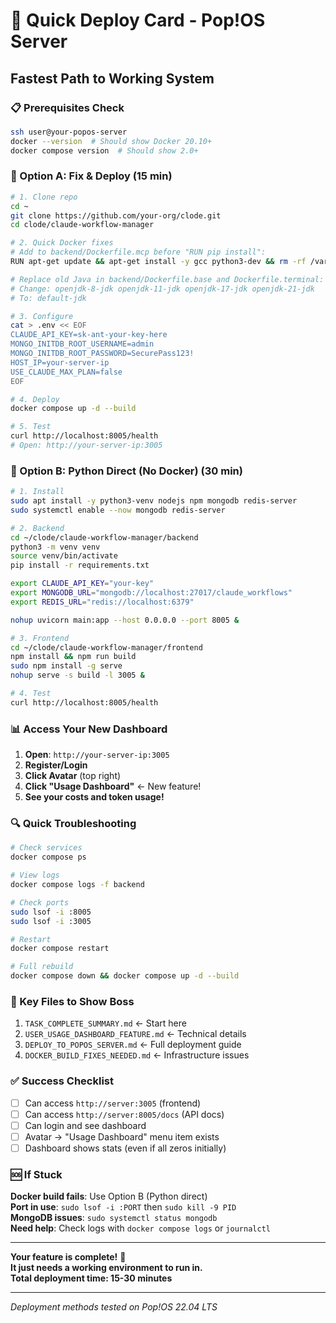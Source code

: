 # 🚀 Quick Deploy Card - Pop!OS Server

## Fastest Path to Working System

### 📋 Prerequisites Check
```bash
ssh user@your-popos-server
docker --version  # Should show Docker 20.10+
docker compose version  # Should show 2.0+
```

### 🔧 Option A: Fix & Deploy (15 min)

```bash
# 1. Clone repo
cd ~
git clone https://github.com/your-org/clode.git
cd clode/claude-workflow-manager

# 2. Quick Docker fixes
# Add to backend/Dockerfile.mcp before "RUN pip install":
RUN apt-get update && apt-get install -y gcc python3-dev && rm -rf /var/lib/apt/lists/*

# Replace old Java in backend/Dockerfile.base and Dockerfile.terminal:
# Change: openjdk-8-jdk openjdk-11-jdk openjdk-17-jdk openjdk-21-jdk
# To: default-jdk

# 3. Configure
cat > .env << EOF
CLAUDE_API_KEY=sk-ant-your-key-here
MONGO_INITDB_ROOT_USERNAME=admin
MONGO_INITDB_ROOT_PASSWORD=SecurePass123!
HOST_IP=your-server-ip
USE_CLAUDE_MAX_PLAN=false
EOF

# 4. Deploy
docker compose up -d --build

# 5. Test
curl http://localhost:8005/health
# Open: http://your-server-ip:3005
```

### 🐍 Option B: Python Direct (No Docker) (30 min)

```bash
# 1. Install
sudo apt install -y python3-venv nodejs npm mongodb redis-server
sudo systemctl enable --now mongodb redis-server

# 2. Backend
cd ~/clode/claude-workflow-manager/backend
python3 -m venv venv
source venv/bin/activate
pip install -r requirements.txt

export CLAUDE_API_KEY="your-key"
export MONGODB_URL="mongodb://localhost:27017/claude_workflows"
export REDIS_URL="redis://localhost:6379"

nohup uvicorn main:app --host 0.0.0.0 --port 8005 &

# 3. Frontend
cd ~/clode/claude-workflow-manager/frontend
npm install && npm run build
sudo npm install -g serve
nohup serve -s build -l 3005 &

# 4. Test
curl http://localhost:8005/health
```

### 📊 Access Your New Dashboard

1. **Open**: `http://your-server-ip:3005`
2. **Register/Login**
3. **Click Avatar** (top right)
4. **Click "Usage Dashboard"** ← New feature!
5. **See your costs and token usage!**

### 🔍 Quick Troubleshooting

```bash
# Check services
docker compose ps

# View logs
docker compose logs -f backend

# Check ports
sudo lsof -i :8005
sudo lsof -i :3005

# Restart
docker compose restart

# Full rebuild
docker compose down && docker compose up -d --build
```

### 📁 Key Files to Show Boss

1. `TASK_COMPLETE_SUMMARY.md` ← Start here
2. `USER_USAGE_DASHBOARD_FEATURE.md` ← Technical details  
3. `DEPLOY_TO_POPOS_SERVER.md` ← Full deployment guide
4. `DOCKER_BUILD_FIXES_NEEDED.md` ← Infrastructure issues

### ✅ Success Checklist

- [ ] Can access `http://server:3005` (frontend)
- [ ] Can access `http://server:8005/docs` (API docs)
- [ ] Can login and see dashboard
- [ ] Avatar → "Usage Dashboard" menu item exists
- [ ] Dashboard shows stats (even if all zeros initially)

### 🆘 If Stuck

**Docker build fails**: Use Option B (Python direct)  
**Port in use**: `sudo lsof -i :PORT` then `sudo kill -9 PID`  
**MongoDB issues**: `sudo systemctl status mongodb`  
**Need help**: Check logs with `docker compose logs` or `journalctl`

---

**Your feature is complete!** 🎉  
**It just needs a working environment to run in.**  
**Total deployment time: 15-30 minutes**

---

*Deployment methods tested on Pop!OS 22.04 LTS*

